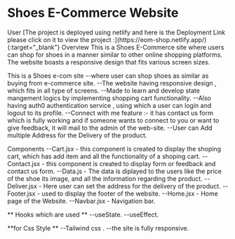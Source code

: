 <h1>Shoes E-Commerce Website</h1>
User
[The project is deployed using netlify and here is the  Deployment Link please click on it to view the project :](https://eom-shop.netlify.app/){:target="_blank"}
Overview
This is a Shoes E-Commerce site where users can shop for shoes in a manner similar to other online shopping platforms. The website boasts a responsive design that fits various screen sizes.

This is a Shoes e-com site 
--where user can shop shoes as similar as buying from e-commerce site.
--The website having responsive design , which fits in all type of screens.
--Made to learn and develop state mangement logics by implementing shopping cart functionality. 
--Also having auth0 authentication service , using which a user can login and logout to its profile.
--Connect with me feature :- it has contact us form which is fully working and if someone wants to connect to you or want to give feedback, it will mail to the admin of the web-site.
--User can Add multiple Address for the Delivery of the product.

 Components 
--Cart.jsx - this component is created to display the shoping cart, which has add item and all the functionality of a shoping cart.
--Contact.jsx - this component is created to display form or feedback and contact us form.
--Data.js - The data is diplayed to the users like the price of the shoe its image, and all the information regarding the product.
--Deliver.jsx - Here user can set the address for the delivery of the product.
--Footer.jsx - used to display the footer of the website.
--Home.jsx - Home page of the Website.
--Navbar.jsx - Navigation bar.

** Hooks which are used **
--useState.
--useEffect.

**for Css Style **
--Tailwind css .
--the site is fully responsive.
